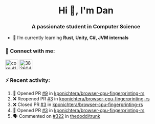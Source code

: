 <h1 align="center">Hi 👋, I'm Dan</h1>
<h3 align="center">A passionate student in Computer Science</h3>

- 🌱 I’m currently learning **Rust, Unity, C#, JVM internals**

### :rocket: Connect with me:</h3>
<p align="left">
<a href="https://linkedin.com/in/cornul11" target="blank"><img align="center" src="https://raw.githubusercontent.com/rahuldkjain/github-profile-readme-generator/master/src/images/icons/Social/linked-in-alt.svg" alt="cornul11" height="30" width="40" /></a>
<a href="https://stackoverflow.com/users/3826046" target="blank"><img align="center" src="https://raw.githubusercontent.com/rahuldkjain/github-profile-readme-generator/master/src/images/icons/Social/stack-overflow.svg" alt="3826046" height="30" width="40" /></a>
</p>

### :zap: Recent activity:
<!--START_SECTION:activity-->
1. 💪 Opened PR [#9](https://github.com/kponichtera/browser-cpu-fingerprinting-rs/pull/9) in [kponichtera/browser-cpu-fingerprinting-rs](https://github.com/kponichtera/browser-cpu-fingerprinting-rs)
2. ❌ Reopened PR [#3](https://github.com/kponichtera/browser-cpu-fingerprinting-rs/pull/3) in [kponichtera/browser-cpu-fingerprinting-rs](https://github.com/kponichtera/browser-cpu-fingerprinting-rs)
3. ❌ Closed PR [#3](https://github.com/kponichtera/browser-cpu-fingerprinting-rs/pull/3) in [kponichtera/browser-cpu-fingerprinting-rs](https://github.com/kponichtera/browser-cpu-fingerprinting-rs)
4. 💪 Opened PR [#3](https://github.com/kponichtera/browser-cpu-fingerprinting-rs/pull/3) in [kponichtera/browser-cpu-fingerprinting-rs](https://github.com/kponichtera/browser-cpu-fingerprinting-rs)
5. 🗣 Commented on [#322](https://github.com/thedodd/trunk/issues/322) in [thedodd/trunk](https://github.com/thedodd/trunk)
<!--END_SECTION:activity-->
